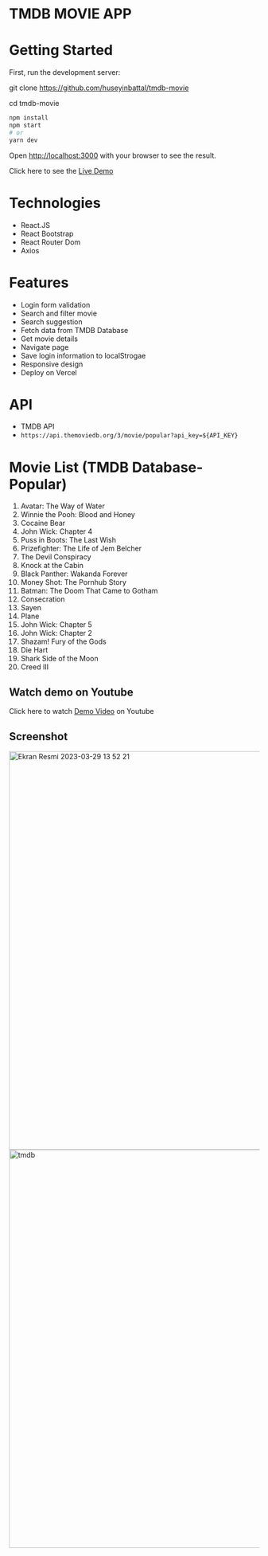 # TMDB MOVIE APP

# Getting Started

First, run the development server:

git clone https://github.com/huseyinbattal/tmdb-movie

cd tmdb-movie

```bash
npm install
npm start
# or
yarn dev
```

Open [http://localhost:3000](http://localhost:3000) with your browser to see the result.

Click here to see the [Live Demo](https://tmdb-movie-seven.vercel.app/)

# Technologies
- React.JS
- React Bootstrap
- React Router Dom
- Axios

# Features
- Login form validation
- Search and filter movie
- Search suggestion
- Fetch data from TMDB Database
- Get movie details
- Navigate page
- Save login information to localStrogae
- Responsive design
- Deploy on Vercel

# API
- TMDB API
- `https://api.themoviedb.org/3/movie/popular?api_key=${API_KEY}`

# Movie List (TMDB Database-Popular)
1. Avatar: The Way of Water
2. Winnie the Pooh: Blood and Honey
3. Cocaine Bear
4. John Wick: Chapter 4
5. Puss in Boots: The Last Wish
6. Prizefighter: The Life of Jem Belcher
7. The Devil Conspiracy
8. Knock at the Cabin
9. Black Panther: Wakanda Forever
10. Money Shot: The Pornhub Story
11. Batman: The Doom That Came to Gotham
12. Consecration
13. Sayen
14. Plane
15. John Wick: Chapter 5
16. John Wick: Chapter 2
17. Shazam! Fury of the Gods
18. Die Hart
19. Shark Side of the Moon
20. Creed III

## Watch demo on Youtube

Click here to watch [Demo Video](https://www.youtube.com/watch?v=-0WSN8MAZjI) on Youtube

## Screenshot

<img width="800" alt="Ekran Resmi 2023-03-29 13 52 21" src="https://user-images.githubusercontent.com/95706081/228511661-80a4a876-a651-4958-9eb5-9d39e5917b5a.png">


<img width="800" alt="tmdb" src="https://user-images.githubusercontent.com/95706081/228510615-c96b6437-a2d5-406a-8d3a-2841c61e5e18.png">
